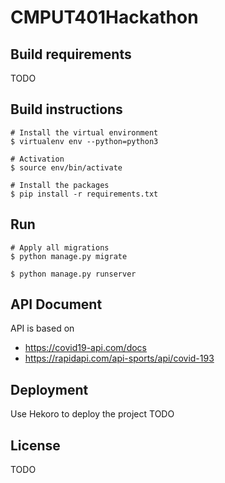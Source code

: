# CMPUT401Hackathon

## Build requirements
TODO


## Build instructions

```
# Install the virtual environment
$ virtualenv env --python=python3

# Activation
$ source env/bin/activate

# Install the packages
$ pip install -r requirements.txt
```

## Run

```
# Apply all migrations
$ python manage.py migrate

$ python manage.py runserver
```

## API Document

API is based on 
* https://covid19-api.com/docs 
* https://rapidapi.com/api-sports/api/covid-193

## Deployment
Use Hekoro to deploy the project
TODO


## License
TODO